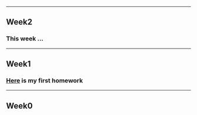 ***
## Week2
### This week ...
***
## Week1
### [Here](AssignmentWeek1.html) is my first homework
***
## Week0


